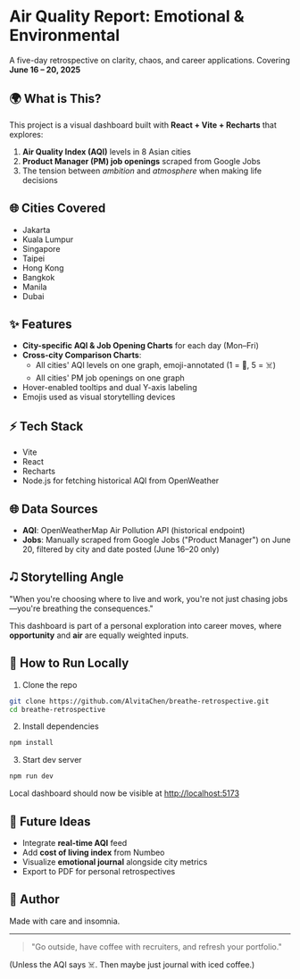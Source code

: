 # Air Quality Report: Emotional & Environmental

A five-day retrospective on clarity, chaos, and career applications. 
Covering **June 16 – 20, 2025**

## 🌍 What is This?

This project is a visual dashboard built with **React + Vite + Recharts** that explores:

1. **Air Quality Index (AQI)** levels in 8 Asian cities
2. **Product Manager (PM) job openings** scraped from Google Jobs
3. The tension between *ambition* and *atmosphere* when making life decisions

## 🌐 Cities Covered

- Jakarta
- Kuala Lumpur
- Singapore
- Taipei
- Hong Kong
- Bangkok
- Manila
- Dubai

## ✨ Features

- **City-specific AQI & Job Opening Charts** for each day (Mon–Fri)
- **Cross-city Comparison Charts**:
  - All cities' AQI levels on one graph, emoji-annotated (1 = 🌿, 5 = ☠️)
  - All cities' PM job openings on one graph
- Hover-enabled tooltips and dual Y-axis labeling
- Emojis used as visual storytelling devices

## ⚡ Tech Stack

- Vite
- React
- Recharts
- Node.js for fetching historical AQI from OpenWeather

## 🌐 Data Sources

- **AQI**: OpenWeatherMap Air Pollution API (historical endpoint)
- **Jobs**: Manually scraped from Google Jobs ("Product Manager") on June 20, filtered by city and date posted (June 16–20 only)

## 🎝️ Storytelling Angle

"When you're choosing where to live and work, you're not just chasing jobs—you're breathing the consequences."

This dashboard is part of a personal exploration into career moves, where **opportunity** and **air** are equally weighted inputs.

## 🚀 How to Run Locally

1. Clone the repo

```bash
git clone https://github.com/AlvitaChen/breathe-retrospective.git
cd breathe-retrospective
```

2. Install dependencies

```bash
npm install
```

3. Start dev server

```bash
npm run dev
```

Local dashboard should now be visible at [http://localhost:5173](http://localhost:5173)

## 🌌 Future Ideas

- Integrate **real-time AQI** feed
- Add **cost of living index** from Numbeo
- Visualize **emotional journal** alongside city metrics
- Export to PDF for personal retrospectives

## 🤠 Author

Made with care and insomnia.

---

> "Go outside, have coffee with recruiters, and refresh your portfolio."

(Unless the AQI says ☠️. Then maybe just journal with iced coffee.)
